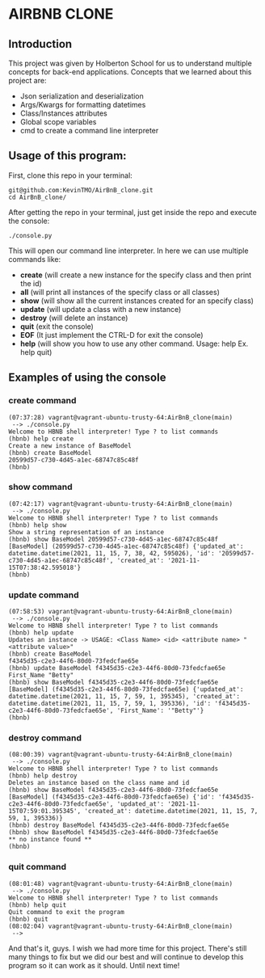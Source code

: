 # AIRBNB CLONE
## Introduction
This project was given by Holberton School for us to understand multiple concepts for back-end applications. Concepts that we learned about this project are:

- Json serialization and deserialization
- Args/Kwargs for formatting datetimes
- Class/Instances attributes
- Global scope variables
- cmd to create a command line interpreter

## Usage of this program:

First, clone this repo in your terminal:

```
git@github.com:KevinTMO/AirBnB_clone.git
cd AirBnB_clone/
```
After getting the repo in your terminal, just get inside the repo and execute the console:
```
./console.py
```
This will open our command line interpreter. In here we can use multiple commands like:
- **create** (will create a new instance for the specify class and then print the id)
- **all** (will print all instances of the specify class or all classes)
- **show** (will show all the current instances created for an specify class)
- **update** (will update a class with a new instance)
- **destroy** (will delete an instance)
- **quit** (exit the console)
- **EOF** (It just implement the CTRL-D for exit the console)
- **help** (will show you how to use any other command. Usage: help <command> Ex. help quit)

## Examples of using the console
### create command
```
(07:37:28) vagrant@vagrant-ubuntu-trusty-64:AirBnB_clone(main)
 --> ./console.py
Welcome to HBNB shell interpreter! Type ? to list commands
(hbnb) help create
Create a new instance of BaseModel
(hbnb) create BaseModel
20599d57-c730-4d45-a1ec-68747c85c48f
(hbnb)
```
### show command
```
(07:42:17) vagrant@vagrant-ubuntu-trusty-64:AirBnB_clone(main)
 --> ./console.py
Welcome to HBNB shell interpreter! Type ? to list commands
(hbnb) help show
Show a string representation of an instance
(hbnb) show BaseModel 20599d57-c730-4d45-a1ec-68747c85c48f
[BaseModel] (20599d57-c730-4d45-a1ec-68747c85c48f) {'updated_at': datetime.datetime(2021, 11, 15, 7, 38, 42, 595026), 'id': '20599d57-c730-4d45-a1ec-68747c85c48f', 'created_at': '2021-11-15T07:38:42.595018'}
(hbnb)
```
### update command
```
(07:58:53) vagrant@vagrant-ubuntu-trusty-64:AirBnB_clone(main)
 --> ./console.py
Welcome to HBNB shell interpreter! Type ? to list commands
(hbnb) help update
Updates an instance -> USAGE: <Class Name> <id> <attribute name> "<attribute value>"
(hbnb) create BaseModel
f4345d35-c2e3-44f6-80d0-73fedcfae65e
(hbnb) update BaseModel f4345d35-c2e3-44f6-80d0-73fedcfae65e First_Name "Betty"
(hbnb) show BaseModel f4345d35-c2e3-44f6-80d0-73fedcfae65e
[BaseModel] (f4345d35-c2e3-44f6-80d0-73fedcfae65e) {'updated_at': datetime.datetime(2021, 11, 15, 7, 59, 1, 395345), 'created_at': datetime.datetime(2021, 11, 15, 7, 59, 1, 395336), 'id': 'f4345d35-c2e3-44f6-80d0-73fedcfae65e', 'First_Name': '"Betty"'}
(hbnb)
```
### destroy command
```
(08:00:39) vagrant@vagrant-ubuntu-trusty-64:AirBnB_clone(main)
 --> ./console.py
Welcome to HBNB shell interpreter! Type ? to list commands
(hbnb) help destroy
Deletes an instance based on the class name and id
(hbnb) show BaseModel f4345d35-c2e3-44f6-80d0-73fedcfae65e
[BaseModel] (f4345d35-c2e3-44f6-80d0-73fedcfae65e) {'id': 'f4345d35-c2e3-44f6-80d0-73fedcfae65e', 'updated_at': '2021-11-15T07:59:01.395345', 'created_at': datetime.datetime(2021, 11, 15, 7, 59, 1, 395336)}
(hbnb) destroy BaseModel f4345d35-c2e3-44f6-80d0-73fedcfae65e
(hbnb) show BaseModel f4345d35-c2e3-44f6-80d0-73fedcfae65e
** no instance found **
(hbnb)
```
### quit command
```
(08:01:48) vagrant@vagrant-ubuntu-trusty-64:AirBnB_clone(main)
 --> ./console.py
Welcome to HBNB shell interpreter! Type ? to list commands
(hbnb) help quit
Quit command to exit the program
(hbnb) quit
(08:02:04) vagrant@vagrant-ubuntu-trusty-64:AirBnB_clone(main)
 -->
 ```

And that's it, guys. I wish we had more time for this project. There's still many things to fix but we did our best and will continue to develop this program so it can work as it should. Until next time!




